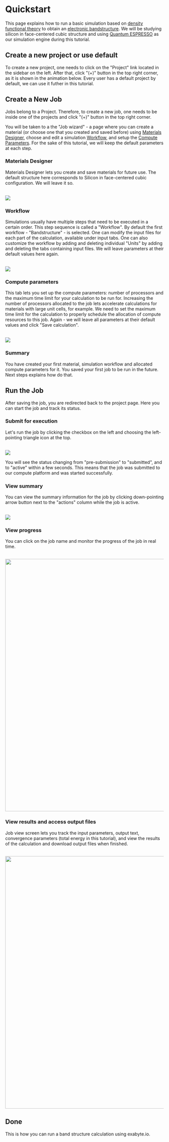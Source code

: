 # Quickstart

This page explains how to run a basic simulation based on [density functional theory](http://en.wikipedia.org/wiki/Density_functional_theory) to obtain an [electronic bandstructure](http://en.wikipedia.org/wiki/Electronic_band_structure). We will be studying silicon in face-centered cubic structure and using [Quantum ESPRESSO](quantum-espresso.org) as our simulation engine during this tutorial.

## Create a new project or use default

To create a new project, one needs to click on the "Project" link located in the sidebar on the left. After that, click "(+)" button in the top right corner, as it is shown in the animation below. Every user has a default project by default, we can use it futher in this tutorial.


## Create a New Job

Jobs belong to a Project. Therefore, to create a new job, one needs to be inside one of the projects and click "(+)" button in the top right corner.


You will be taken to a the "Job wizard" - a page where you can create a material (or choose one that you created and saved before) using [Materials Designer](), choose and edit a simulation [Workflow](), and setup the [Compute Parameters](). For the sake of this tutorial, we will keep the default parameters at each step.

### Materials Designer

Materials Designer lets you create and save materials for future use. The default structure here corresponds to Silicon in face-centered cubic
configuration. We will leave it so.

<br>
<img src="../images/job-create-material.gif">
<br>

### Workflow

Simulations usually have multiple steps that need to be executed in a certain order. This step sequence is called a "Workflow". By default the first workflow - "Bandstructure" - is selected. One can modify the input files for each part of the calculation,  available under input tabs. One can also customize the workflow by adding and deleting individual "Units" by adding and deleting the tabs containing input files. We will leave parameters at their default values here again.

<br>
<img src="../images/job-create-workflow.gif">
<br>

### Compute parameters

This tab lets you set up the compute parameters: number of processors and the maximum time limit for your calculation to be run for. Increasing the number of processors allocated to the job lets accelerate calculations for materials with large unit cells, for example. We need to set the maximum time limit for the calculation to properly schedule the allocation of compute resources to this job. Again - we will leave all parameters at their default values and click "Save calculation".

<br>
<img src="../images/job-create-compute.gif">
<br>

### Summary

You have created your first material, simulation workflow and allocated compute parameters for it. You saved your first job to be run in the future. Next steps explains how do that.

## Run the Job

After saving the job, you are redirected back to the project page. Here you can start the job and track its status.

### Submit for execution

Let's run the job by clicking the checkbox on the left and choosing the left-pointing triangle icon at the top.

<br>
<img src="../images/job-run-start.gif">
<br>

You will see the status changing from "pre-submission" to "submitted", and to "active" within a few seconds. This means that the job was submitted to our compute platform and was started successfully.

### View summary

You can view the summary information for the job by clicking down-pointing arrow button next to the "actions" column while the job is active.

<br>
<img src="../images/job-run-summary.gif">
<br>


### View progress

You can click on the job name and monitor the progress of the job in real time.

<br>
<img src="../images/job-run-status.gif" width="800">
<br>

### View results and access output files

Job view screen lets you track the input parameters, output text, convergence parameters (total energy in this tutorial), and view the results of the calculation and download output files when finished.

<br>
<img src="../images/job-run-results.gif" width="800">
<br>

## Done

This is how you can run a band structure calculation using exabyte.io.
